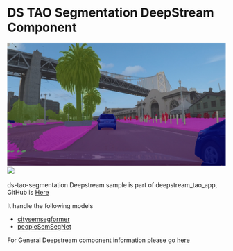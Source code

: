 # DS TAO Segmentation DeepStream Component

![](https://github.com/vpraveen-nv/model_card_images/raw/main/cv/purpose_built_models/citysemsegformer/001167.jpg)
![](https://developer.nvidia.com/sites/default/files/akamai/TLT/peoplesemsegnet_sample_inference.jpg)

ds-tao-segmentation Deepstream sample is part of deepstream_tao_app, GitHub is [Here](https://github.com/NVIDIA-AI-IOT/deepstream_tao_apps/tree/master/apps/ds-tao_segmentation)

It handle the following models

* [citysemsegformer](https://catalog.ngc.nvidia.com/orgs/nvidia/teams/tao/models/citysemsegformer)
* [peopleSemSegNet](https://catalog.ngc.nvidia.com/orgs/nvidia/teams/tao/models/peoplesemsegnet)

For General Deepstream component information please go [here](../README.md)
